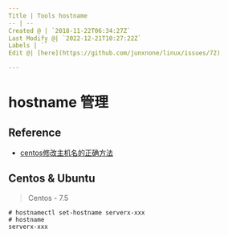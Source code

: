 ```yaml
---
Title | Tools hostname
-- | --
Created @ | `2018-11-22T06:34:27Z`
Last Modify @| `2022-12-21T10:27:22Z`
Labels | ``
Edit @| [here](https://github.com/junxnone/linux/issues/72)

---
```

# hostname 管理

## Reference
- [centos修改主机名的正确方法](https://www.cnblogs.com/zhaojiedi1992/p/zhaojiedi_linux_043_hostname.html)

## Centos & Ubuntu

> Centos - 7.5

```
# hostnamectl set-hostname serverx-xxx
# hostname
serverx-xxx
```

